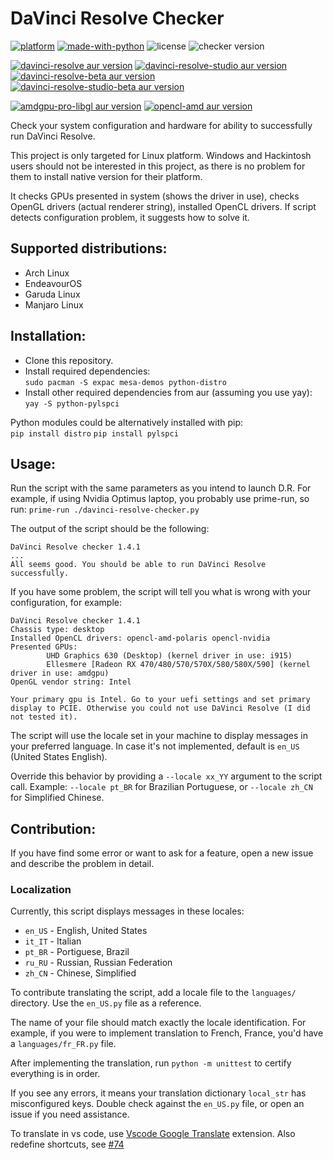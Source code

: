 # DaVinci Resolve Checker
[![platform](https://img.shields.io/badge/platform-linux-lightgrey.svg)](https://en.wikipedia.org/wiki/Linux)
[![made-with-python](https://img.shields.io/badge/Made%20with-Python-1f425f.svg)](https://www.python.org/)
![license](https://img.shields.io/github/license/Ashark/davinci-resolve-checker.svg)
![checker version](https://img.shields.io/badge/checker_version-2.7.2-green.svg)

[![davinci-resolve aur version](https://img.shields.io/aur/version/davinci-resolve?label=davinci-resolve)](https://aur.archlinux.org/packages/davinci-resolve)
[![davinci-resolve-studio aur version](https://img.shields.io/aur/version/davinci-resolve-studio?label=davinci-resolve-studio)](https://aur.archlinux.org/packages/davinci-resolve-studio)
[![davinci-resolve-beta aur version](https://img.shields.io/aur/version/davinci-resolve-beta?label=davinci-resolve-beta)](https://aur.archlinux.org/packages/davinci-resolve-beta)
[![davinci-resolve-studio-beta aur version](https://img.shields.io/aur/version/davinci-resolve-studio-beta?label=davinci-resolve-studio-beta)](https://aur.archlinux.org/packages/davinci-resolve-studio-beta)

[![amdgpu-pro-libgl aur version](https://img.shields.io/aur/version/amdgpu-pro-libgl?label=amdgpu-pro-libgl)](https://aur.archlinux.org/packages/amdgpu-pro-libgl)
[![opencl-amd aur version](https://img.shields.io/aur/version/opencl-amd?label=opencl-amd)](https://aur.archlinux.org/packages/opencl-amd)

Check your system configuration and hardware for ability to successfully run DaVinci Resolve.

This project is only targeted for Linux platform. Windows and Hackintosh users should not be interested in this project, as there is no problem for them to install native version for their platform.

It checks GPUs presented in system (shows the driver in use), checks OpenGL drivers (actual renderer string), installed OpenCL drivers.
If script detects configuration problem, it suggests how to solve it.

## Supported distributions:

* Arch Linux
* EndeavourOS
* Garuda Linux
* Manjaro Linux

## Installation:

* Clone this repository.
* Install required dependencies:  
`sudo pacman -S expac mesa-demos python-distro`
* Install other required dependencies from aur (assuming you use yay):  
`yay -S python-pylspci`

Python modules could be alternatively installed with pip:  
`pip install distro`
`pip install pylspci`

## Usage:

Run the script with the same parameters as you intend to launch D.R.
For example, if using Nvidia Optimus laptop, you probably use prime-run, so run:
`prime-run ./davinci-resolve-checker.py`

The output of the script should be the following:
```
DaVinci Resolve checker 1.4.1
...
All seems good. You should be able to run DaVinci Resolve successfully.
```

If you have some problem, the script will tell you what is wrong with your configuration, for example:
```
DaVinci Resolve checker 1.4.1
Chassis type: desktop
Installed OpenCL drivers: opencl-amd-polaris opencl-nvidia
Presented GPUs:
        UHD Graphics 630 (Desktop) (kernel driver in use: i915)
        Ellesmere [Radeon RX 470/480/570/570X/580/580X/590] (kernel driver in use: amdgpu)
OpenGL vendor string: Intel

Your primary gpu is Intel. Go to your uefi settings and set primary display to PCIE. Otherwise you could not use DaVinci Resolve (I did not tested it).
```

The script will use the locale set in your machine to display messages in your preferred language. In case it's not implemented, default is `en_US` (United States English).

Override this behavior by providing a `--locale xx_YY` argument to the script call. Example: `--locale pt_BR` for Brazilian Portuguese, or `--locale zh_CN` for Simplified Chinese.

## Contribution:

If you have find some error or want to ask for a feature, open a new issue and describe the problem in detail.

### Localization

Currently, this script displays messages in these locales:

* `en_US` - English, United States
* `it_IT` - Italian
* `pt_BR` - Portiguese, Brazil
* `ru_RU` - Russian, Russian Federation
* `zh_CN` - Chinese, Simplified

To contribute translating the script, add a locale file to the `languages/` directory. Use the `en_US.py` file as a reference.

The name of your file should match exactly the locale identification. For example, if you were to implement translation to French, France, you'd have a `languages/fr_FR.py` file.

After implementing the translation, run `python -m unittest` to certify everything is in order.

If you see any errors, it means your translation dictionary `local_str` has misconfigured keys. Double check against the `en_US.py` file, or open an issue if you need assistance.

To translate in vs code, use [Vscode Google Translate](https://marketplace.visualstudio.com/items?itemName=funkyremi.vscode-google-translate) extension. Also redefine shortcuts, see [#74](https://github.com/funkyremi/vscode-google-translate/issues/74)
